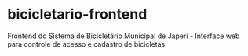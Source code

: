 # bicicletario-frontend
Frontend do Sistema de Bicicletário Municipal de Japeri - Interface web para controle de acesso e cadastro de bicicletas

